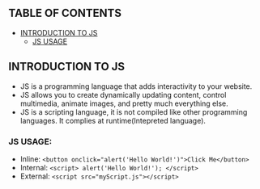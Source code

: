 ## TABLE OF CONTENTS
- [INTRODUCTION TO JS](#intro-js)
    - [JS USAGE](#js-usage)

## INTRODUCTION TO JS <a name="intro-js"></a>

- JS is a programming language that adds interactivity to your website.
- JS allows you to create dynamically updating content, control multimedia, animate images, and pretty much everything else.
- JS is a scripting language, it is not compiled like other programming languages. It complies at runtime(Intepreted language).

### JS USAGE: <a name="js-usage"></a>
- Inline: `<button onclick="alert('Hello World!')">Click Me</button>`
- Internal: `<script> alert('Hello World!'); </script>`
- External: `<script src="myScript.js"></script>`